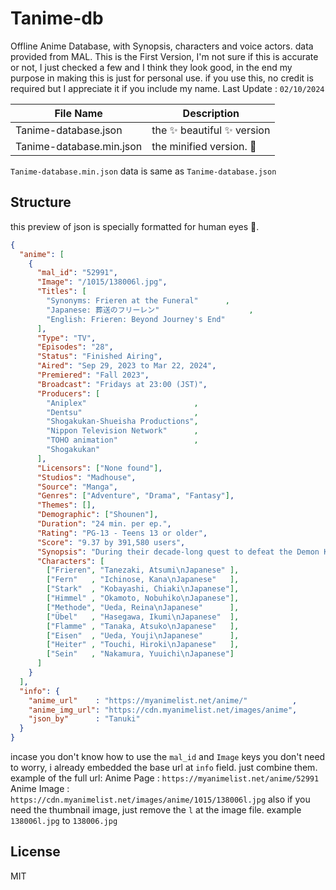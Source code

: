 # Tanime-db
Offline Anime Database, with Synopsis, characters and voice actors. data provided from MAL.
This is the First Version, I'm not sure if this is accurate or not, I just checked a few and I think they look good, in the end my purpose in making this is just for personal use.
if you use this, no credit is required but I appreciate it if you include my name.
Last Update : `02/10/2024`

| File Name | Description |
| ------ | ------ |
| Tanime-database.json | the :sparkles: beautiful :sparkles: version  |
| Tanime-database.min.json | the minified version. :ant: |
`Tanime-database.min.json` data is same as `Tanime-database.json`

## Structure
this preview of json is specially formatted for human eyes :eyes:.
```json
{
  "anime": [
    {
      "mal_id": "52991",
      "Image": "/1015/138006l.jpg",
      "Titles": [
        "Synonyms: Frieren at the Funeral"      ,
        "Japanese: 葬送のフリーレン"                    ,
        "English: Frieren: Beyond Journey's End"
      ],
      "Type": "TV",
      "Episodes": "28",
      "Status": "Finished Airing",
      "Aired": "Sep 29, 2023 to Mar 22, 2024",
      "Premiered": "Fall 2023",
      "Broadcast": "Fridays at 23:00 (JST)",
      "Producers": [
        "Aniplex"                        ,
        "Dentsu"                         ,
        "Shogakukan-Shueisha Productions",
        "Nippon Television Network"      ,
        "TOHO animation"                 ,
        "Shogakukan"
      ],
      "Licensors": ["None found"],
      "Studios": "Madhouse",
      "Source": "Manga",
      "Genres": ["Adventure", "Drama", "Fantasy"],
      "Themes": [],
      "Demographic": ["Shounen"],
      "Duration": "24 min. per ep.",
      "Rating": "PG-13 - Teens 13 or older",
      "Score": "9.37 by 391,580 users",
      "Synopsis": "During their decade-long quest to defeat the Demon King, the members of the hero's party—Himmel himself, the priest Heiter, the dwarf warrior Eisen, and the elven mage Frieren—forge bonds through adventures and battles, creating unforgettable precious memories for most of them.\n\r\nHowever, the time that Frieren spends with her comrades is equivalent to merely a fraction of her life, which has lasted over a thousand years. When the party disbands after their victory, Frieren casually returns to her \"usual\" routine of collecting spells across the continent. Due to her different sense of time, she seemingly holds no strong feelings toward the experiences she went through.\n\r\nAs the years pass, Frieren gradually realizes how her days in the hero's party truly impacted her. Witnessing the deaths of two of her former companions, Frieren begins to regret having taken their presence for granted; she vows to better understand humans and create real personal connections. Although the story of that once memorable journey has long ended, a new tale is about to begin.\n\r\n[Written by MAL Rewrite]",
      "Characters": [
        ["Frieren", "Tanezaki, Atsumi\nJapanese" ],
        ["Fern"   , "Ichinose, Kana\nJapanese"   ],
        ["Stark"  , "Kobayashi, Chiaki\nJapanese"],
        ["Himmel" , "Okamoto, Nobuhiko\nJapanese"],
        ["Methode", "Ueda, Reina\nJapanese"      ],
        ["Übel"   , "Hasegawa, Ikumi\nJapanese"  ],
        ["Flamme" , "Tanaka, Atsuko\nJapanese"   ],
        ["Eisen"  , "Ueda, Youji\nJapanese"      ],
        ["Heiter" , "Touchi, Hiroki\nJapanese"   ],
        ["Sein"   , "Nakamura, Yuuichi\nJapanese"]
      ]
    }
  ],
  "info": {
    "anime_url"    : "https://myanimelist.net/anime/"          ,
    "anime_img_url": "https://cdn.myanimelist.net/images/anime",
    "json_by"      : "Tanuki"
  }
}
```
incase you don't know how to use the `mal_id` and `Image` keys you don't need to worry, i already embedded the base url at `info` field. just combine them. 
example of the full url:
Anime Page : `https://myanimelist.net/anime/52991`
Anime Image : `https://cdn.myanimelist.net/images/anime/1015/138006l.jpg`
also if you need the thumbnail image, just remove the `l` at the image file. example `138006l.jpg` to `138006.jpg`

## License
MIT
